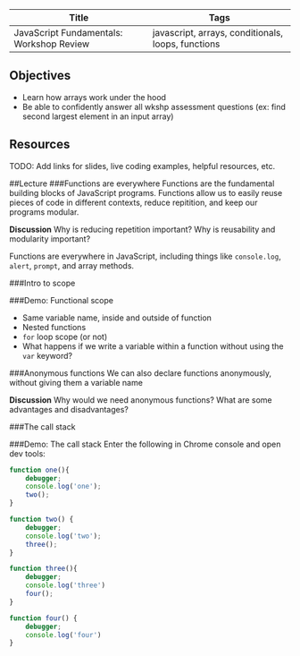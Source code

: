 Title | Tags
--- | ---
JavaScript Fundamentals: Workshop Review | javascript, arrays, conditionals, loops, functions

## Objectives
* Learn how arrays work under the hood
* Be able to confidently answer all wkshp assessment questions (ex: find second largest element in an input array)

## Resources
TODO: Add links for slides, live coding examples, helpful resources, etc.

##Lecture
###Functions are everywhere
Functions are the fundamental building blocks of JavaScript programs. Functions allow us to easily reuse pieces of code in different contexts, reduce repitition, and keep our programs modular.

**Discussion** Why is reducing repetition important? Why is reusability and modularity important?

Functions are everywhere in JavaScript, including things like `console.log`, `alert`, `prompt`, and array methods.

###Intro to scope

###Demo: Functional scope
- Same variable name, inside and outside of function
- Nested functions
- `for` loop scope (or not)
- What happens if we write a variable within a function without using the `var` keyword?

###Anonymous functions
We can also declare functions anonymously, without giving them a variable name

**Discussion** Why would we need anonymous functions? What are some advantages and disadvantages?

###The call stack

###Demo: The call stack
Enter the following in Chrome console and open dev tools:
```javascript
function one(){
	debugger;
	console.log('one');
	two();
}

function two() {
	debugger;
	console.log('two');
	three();
}

function three(){
	debugger;
	console.log('three')
	four();
}

function four() {
	debugger;		
	console.log('four')
}
```

